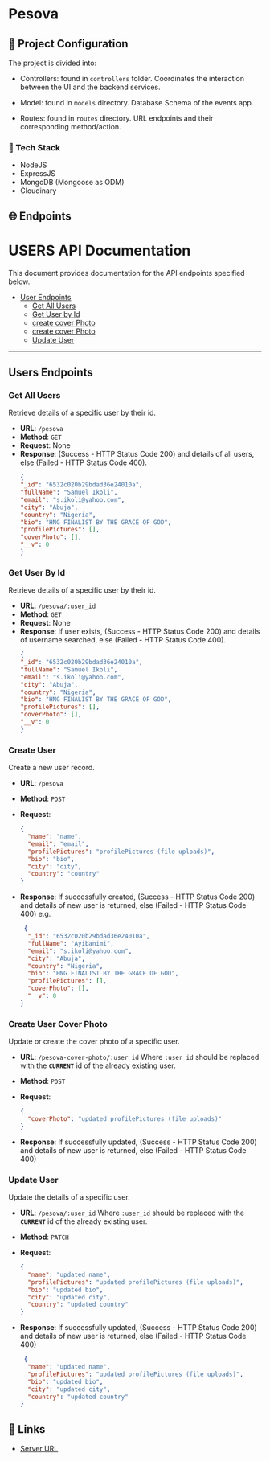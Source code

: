 # Pesova

## 📁 Project Configuration

The project is divided into:

- Controllers: found in `controllers` folder. Coordinates the interaction between the UI and the backend services.

- Model: found in `models` directory. Database Schema of the events app.

- Routes: found in `routes` directory. URL endpoints and their corresponding method/action.


### 🔧 Tech Stack

- NodeJS
- ExpressJS
- MongoDB (Mongoose as ODM)
- Cloudinary


## 🌐 Endpoints

# USERS API Documentation

This document provides documentation for the API endpoints specified below.

- [User Endpoints](#user-endpoints)
  - [Get All Users](#get-all-users)
  - [Get User by Id](#get-user-by-Id)
  - [create cover Photo](#create-user)
  - [create cover Photo](#create-user-cover-photo)
  - [Update User](#update-user)
  
---

## Users Endpoints

### Get All Users

Retrieve details of a specific user by their id.

- **URL**: `/pesova`
- **Method**: `GET`
- **Request**: None
- **Response**: (Success - HTTP Status Code 200) and details of all users, else (Failed - HTTP Status Code 400).
    ```json
   {
    "_id": "6532c020b29bdad36e24010a",
    "fullName": "Samuel Ikoli",
    "email": "s.ikoli@yahoo.com",
    "city": "Abuja",
    "country": "Nigeria",
    "bio": "HNG FINALIST BY THE GRACE OF GOD",
    "profilePictures": [],
    "coverPhoto": [],
    "__v": 0
  }
  ```
### Get User By Id

Retrieve details of a specific user by their id.

- **URL**: `/pesova/:user_id`
- **Method**: `GET`
- **Request**: None
- **Response**: If user exists, (Success - HTTP Status Code 200) and details of username searched, else (Failed - HTTP Status Code 400).
    ```json
   {
    "_id": "6532c020b29bdad36e24010a",
    "fullName": "Samuel Ikoli",
    "email": "s.ikoli@yahoo.com",
    "city": "Abuja",
    "country": "Nigeria",
    "bio": "HNG FINALIST BY THE GRACE OF GOD",
    "profilePictures": [],
    "coverPhoto": [],
    "__v": 0
  }
  ```

### Create User

Create a new user record.

- **URL**: `/pesova`
- **Method**: `POST`
- **Request**:

  ```json
  {
    "name": "name",
    "email": "email",
    "profilePictures": "profilePictures (file uploads)",
    "bio": "bio",
    "city": "city",
    "country": "country"
  }
  ```
- **Response**: If successfully created, (Success - HTTP Status Code 200) and details of new user is returned, else (Failed - HTTP Status Code 400) e.g.
  ```json
   {
    "_id": "6532c020b29bdad36e24010a",
    "fullName": "Ayibanimi",
    "email": "s.ikoli@yahoo.com",
    "city": "Abuja",
    "country": "Nigeria",
    "bio": "HNG FINALIST BY THE GRACE OF GOD",
    "profilePictures": [],
    "coverPhoto": [],
    "__v": 0
  }
  ```

### Create User Cover Photo

Update or create the cover photo of a specific user.

- **URL**: `/pesova-cover-photo/:user_id` Where `:user_id` should be replaced with the **`CURRENT`** id of the already existing user.
- **Method**: `POST`
- **Request**:

  ```json
  {
    "coverPhoto": "updated profilePictures (file uploads)"
  }
  ```
- **Response**: If successfully updated, (Success - HTTP Status Code 200) and details of new user is returned, else (Failed - HTTP Status Code 400)

### Update User

Update the details of a specific user.

- **URL**: `/pesova/:user_id` Where `:user_id` should be replaced with the **`CURRENT`** id of the already existing user.
- **Method**: `PATCH`
- **Request**:

  ```json
  {
    "name": "updated name",
    "profilePictures": "updated profilePictures (file uploads)",
    "bio": "updated bio",
    "city": "updated city",
    "country": "updated country"
  }
  ```
- **Response**: If successfully updated, (Success - HTTP Status Code 200) and details of new user is returned, else (Failed - HTTP Status Code 400)
  ```json
   {
    "name": "updated name",
    "profilePictures": "updated profilePictures (file uploads)",
    "bio": "updated bio",
    "city": "updated city",
    "country": "updated country"
  }
  ```


## 🔗 Links

* [Server URL](https://pesova.vercel.app/)


